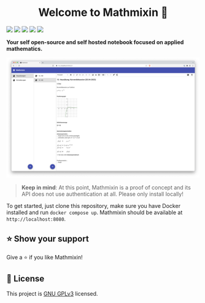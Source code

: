 <h1 align="center">Welcome to Mathmixin 👋</h1>
<p>
  <img src="https://img.shields.io/badge/version-0.0.1-blue" />
  <img src="https://img.shields.io/badge/status-proof%20of%20concept-blue" />
  <img src="https://img.shields.io/badge/angular-15-D70230" />
  <img src="https://img.shields.io/badge/.net%20core-7-512BD4" />
  <a href="https://github.com/laurensk/mathmixin/blob/master/LICENSE" target="_blank">
    <img src="https://img.shields.io/github/license/laurensk/mathmixin" />
  </a>
</p>

**Your self open-source and self hosted notebook focused on applied mathematics.**

![Mathmixin](https://github.com/laurensk/mathmixin/blob/master/assets/demo-01.png)

> **Keep in mind**: At this point, Mathmixin is a proof of concept and its API does not use authentication at all. Please only install locally!

To get started, just clone this repository, make sure you have Docker installed and run `docker compose up`. Mathmixin should be available at `http://localhost:8080`.

## ⭐️ Show your support

Give a ⭐️ if you like Mathmixin!

## 📝 License

This project is [GNU GPLv3](https://github.com/laurensk/mathmixin/blob/master/LICENSE) licensed.
